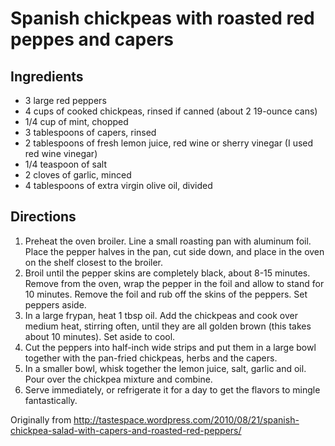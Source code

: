 Spanish chickpeas with roasted red peppes and capers
=========

Ingredients
----------
 * 3 large red peppers
 * 4 cups of cooked chickpeas, rinsed if canned (about 2 19-ounce cans)
 * 1/4 cup of mint, chopped
 * 3 tablespoons of capers, rinsed
 * 2 tablespoons of fresh lemon juice, red wine or sherry vinegar (I used red wine vinegar)
 * 1/4 teaspoon of salt
 * 2 cloves of garlic, minced
 * 4 tablespoons of extra virgin olive oil, divided

Directions
----------
 1. Preheat the oven broiler. Line a small roasting pan with aluminum foil. Place the pepper halves in the pan, cut side down, and place in the oven on the shelf closest to the broiler.
 2. Broil until the pepper skins are completely black, about 8-15 minutes. Remove from the oven, wrap the pepper in the foil and allow to stand for 10 minutes. Remove the foil and rub off the skins of the peppers. Set peppers aside.
 3. In a large frypan, heat 1 tbsp oil.  Add the chickpeas and cook over medium heat, stirring often, until they are all golden brown (this takes about 10 minutes). Set aside to cool.
 4. Cut the peppers into half-inch wide strips and put them in a large bowl together with the pan-fried chickpeas, herbs and the capers.
 5. In a smaller bowl, whisk together the lemon juice, salt, garlic and oil. Pour over the chickpea mixture and combine.
 6. Serve immediately, or refrigerate it for a day to get the flavors to mingle fantastically.

Originally from
  http://tastespace.wordpress.com/2010/08/21/spanish-chickpea-salad-with-capers-and-roasted-red-peppers/
